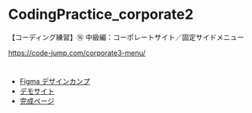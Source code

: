# CodingPractice_corporate2
【コーディング練習】⑯ 中級編：コーポレートサイト／固定サイドメニュー

https://code-jump.com/corporate3-menu/

# 
- [Figma デザインカンプ](https://www.figma.com/design/GlXIZvbAd2ZmX8Dk4sJCGa/16_CodingPractice_corporate2?node-id=0-1&p=f&t=5n49RNFSVD3uDUHb-0)
- [デモサイト](https://code-jump.com/demo/html/corporate3/)
- [完成ページ](https://makowithyou.github.io/CodingPractice_corporate2/)

